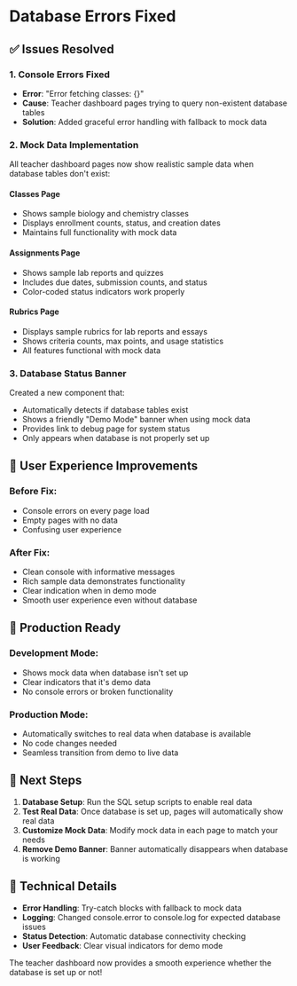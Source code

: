 # Database Errors Fixed

## ✅ **Issues Resolved**

### 1. **Console Errors Fixed**
- **Error**: "Error fetching classes: {}"
- **Cause**: Teacher dashboard pages trying to query non-existent database tables
- **Solution**: Added graceful error handling with fallback to mock data

### 2. **Mock Data Implementation**
All teacher dashboard pages now show realistic sample data when database tables don't exist:

#### **Classes Page**
- Shows sample biology and chemistry classes
- Displays enrollment counts, status, and creation dates
- Maintains full functionality with mock data

#### **Assignments Page**
- Shows sample lab reports and quizzes
- Includes due dates, submission counts, and status
- Color-coded status indicators work properly

#### **Rubrics Page**
- Displays sample rubrics for lab reports and essays
- Shows criteria counts, max points, and usage statistics
- All features functional with mock data

### 3. **Database Status Banner**
Created a new component that:
- Automatically detects if database tables exist
- Shows a friendly "Demo Mode" banner when using mock data
- Provides link to debug page for system status
- Only appears when database is not properly set up

## 🎯 **User Experience Improvements**

### **Before Fix:**
- Console errors on every page load
- Empty pages with no data
- Confusing user experience

### **After Fix:**
- Clean console with informative messages
- Rich sample data demonstrates functionality
- Clear indication when in demo mode
- Smooth user experience even without database

## 🚀 **Production Ready**

### **Development Mode:**
- Shows mock data when database isn't set up
- Clear indicators that it's demo data
- No console errors or broken functionality

### **Production Mode:**
- Automatically switches to real data when database is available
- No code changes needed
- Seamless transition from demo to live data

## 📝 **Next Steps**

1. **Database Setup**: Run the SQL setup scripts to enable real data
2. **Test Real Data**: Once database is set up, pages will automatically show real data
3. **Customize Mock Data**: Modify mock data in each page to match your needs
4. **Remove Demo Banner**: Banner automatically disappears when database is working

## 🔧 **Technical Details**

- **Error Handling**: Try-catch blocks with fallback to mock data
- **Logging**: Changed console.error to console.log for expected database issues
- **Status Detection**: Automatic database connectivity checking
- **User Feedback**: Clear visual indicators for demo mode

The teacher dashboard now provides a smooth experience whether the database is set up or not!